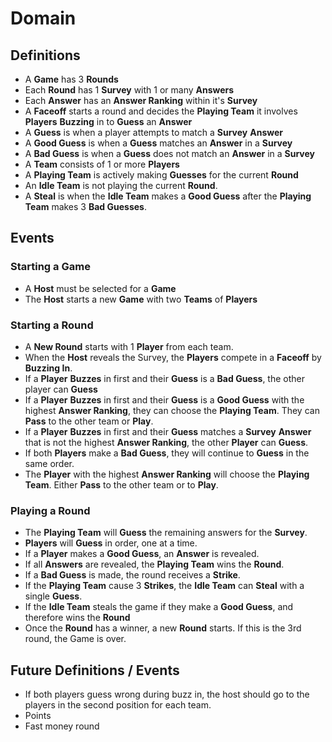 # Domain

## Definitions

- A **Game** has 3 **Rounds**
- Each **Round** has 1 **Survey** with 1 or many **Answers**
- Each **Answer** has an **Answer Ranking** within it's **Survey**
- A **Faceoff** starts a round and decides the **Playing Team** it involves **Players** **Buzzing** in to **Guess** an **Answer**
- A **Guess** is when a player attempts to match a **Survey** **Answer**
- A **Good Guess** is when a **Guess** matches an **Answer** in a **Survey**
- A **Bad Guess** is when a **Guess** does not match an **Answer** in a **Survey**
- A **Team** consists of 1 or more **Players**
- A **Playing Team** is actively making **Guesses** for the current **Round**
- An **Idle Team** is not playing the current **Round**.
- A **Steal** is when the **Idle Team** makes a **Good Guess** after the **Playing Team** makes 3 **Bad Guesses**.

## Events

### Starting a Game

- A **Host** must be selected for a **Game**
- The **Host** starts a new **Game** with two **Teams** of **Players**

### Starting a Round

- A **New Round** starts with 1 **Player** from each team.
- When the **Host** reveals the Survey, the **Players** compete in a **Faceoff** by **Buzzing In**.
- If a **Player** **Buzzes** in first and their **Guess** is a **Bad Guess**, the other player can **Guess**
- If a **Player** **Buzzes** in first and their **Guess** is a **Good Guess**
  with the highest **Answer Ranking**, they can choose the **Playing Team**. They can **Pass** to the other team or **Play**.
- If a **Player** **Buzzes** in first and their **Guess** matches a **Survey** **Answer**
  that is not the highest **Answer Ranking**, the other **Player** can **Guess**.
- If both **Players** make a **Bad Guess**, they will continue to **Guess** in the same order.
- The **Player** with the highest **Answer Ranking** will choose the **Playing Team**. Either **Pass** to the other team or to **Play**.

### Playing a Round

- The **Playing Team** will **Guess** the remaining answers for the **Survey**.
- **Players** will **Guess** in order, one at a time.
- If a **Player** makes a **Good Guess**, an **Answer** is revealed.
- If all **Answers** are revealed, the **Playing Team** wins the **Round**.
- If a **Bad Guess** is made, the round receives a **Strike**.
- If the **Playing Team** cause 3 **Strikes**, the **Idle Team** can **Steal** with a single **Guess**.
- If the **Idle Team** steals the game if they make a **Good Guess**, and therefore wins the **Round**
- Once the **Round** has a winner, a new **Round** starts. If this is the 3rd round, the Game is over.

## Future Definitions / Events

- If both players guess wrong during buzz in, the host should go to the players in the second position for each team.
- Points
- Fast money round
